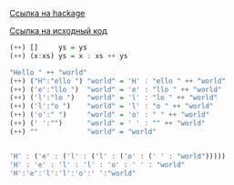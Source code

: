[Ссылка на hackage](https://hackage.haskell.org/package/base-4.18.0.0/docs/GHC-Base.html#:~:text=(%2B%2B)%20%3A%3A%20%5Ba%5D%20%2D%3E%20%5Ba%5D%20%2D%3E%20%5Ba,of%20the%20first%20list.)

[Ссылка на исходный код](https://hackage.haskell.org/package/base-4.18.0.0/docs/src/GHC.Base.html#%2B%2B)

```haskell
(++) []     ys = ys
(++) (x:xs) ys = x : xs ++ ys
```

```haskell
"Hello " ++ "world"
(++) ("H":"ello ") "world" = 'H' : "ello " ++ "world"
(++) ('e':"llo ")  "world" = 'e' : "llo " ++ "world"
(++) ('l':"lo ")   "world" = 'l' : "lo " ++ "world"
(++) ('l':"o ")    "world" = 'l' : "o " ++ "world"
(++) ('o':" ")     "world" = 'o' : " " ++ "world"
(++) (' ':"")      "world" = ' ' : "" ++ "world"
(++) ""            "world" = "world"


'H' : ('e' : ('l' : ('l' : ('o' : (' ' : "world")))))
'H' : 'e' : 'l' : 'l' : 'o' : ' ' : "world"
'H':'e':'l':'l':'o':' ':"world"
```
